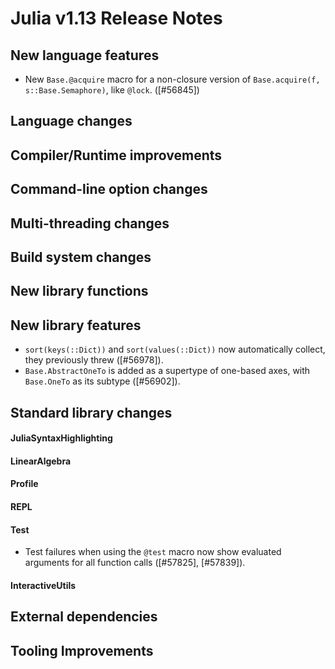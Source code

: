 Julia v1.13 Release Notes
========================

New language features
---------------------

  - New `Base.@acquire` macro for a non-closure version of `Base.acquire(f, s::Base.Semaphore)`, like `@lock`. ([#56845])

Language changes
----------------

Compiler/Runtime improvements
-----------------------------

Command-line option changes
---------------------------

Multi-threading changes
-----------------------

Build system changes
--------------------

New library functions
---------------------

New library features
--------------------

* `sort(keys(::Dict))` and `sort(values(::Dict))` now automatically collect, they previously threw ([#56978]).
* `Base.AbstractOneTo` is added as a supertype of one-based axes, with `Base.OneTo` as its subtype ([#56902]).

Standard library changes
------------------------

#### JuliaSyntaxHighlighting

#### LinearAlgebra

#### Profile

#### REPL

#### Test

* Test failures when using the `@test` macro now show evaluated arguments for all function calls ([#57825], [#57839]).

#### InteractiveUtils

External dependencies
---------------------

Tooling Improvements
--------------------

<!--- generated by NEWS-update.jl: -->
